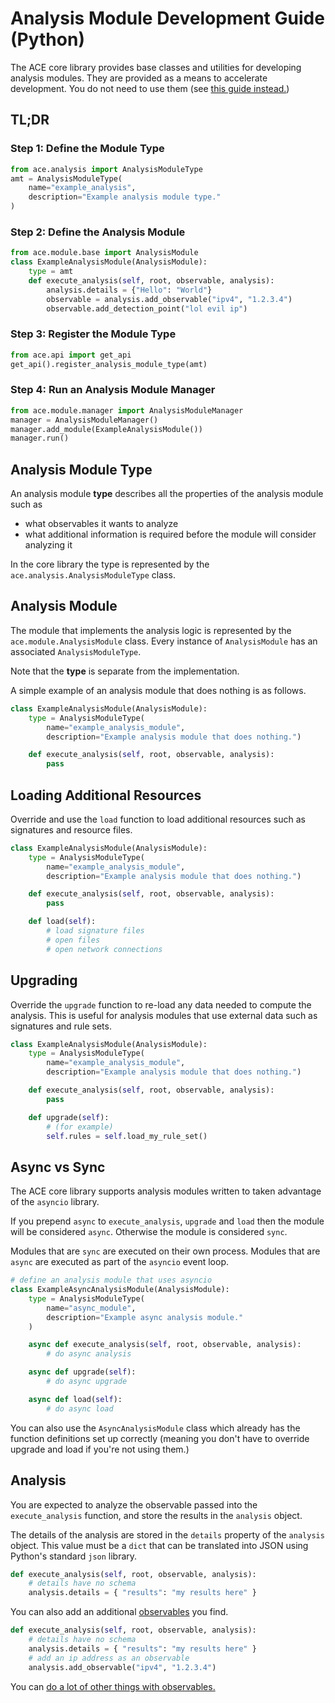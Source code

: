 # Analysis Module Development Guide (Python)

The ACE core library provides base classes and utilities for developing analysis modules. They are provided as a means to accelerate development. You do not need to use them (see [this guide instead.]())

## TL;DR

### Step 1: Define the Module Type

```python
from ace.analysis import AnalysisModuleType
amt = AnalysisModuleType(
    name="example_analysis",
    description="Example analysis module type."
)
```

### Step 2: Define the Analysis Module

```python
from ace.module.base import AnalysisModule
class ExampleAnalysisModule(AnalysisModule):
    type = amt
    def execute_analysis(self, root, observable, analysis):
        analysis.details = {"Hello": "World"}
        observable = analysis.add_observable("ipv4", "1.2.3.4")
        observable.add_detection_point("lol evil ip")
```

### Step 3: Register the Module Type

```python
from ace.api import get_api
get_api().register_analysis_module_type(amt)
```

### Step 4: Run an Analysis Module Manager

```python
from ace.module.manager import AnalysisModuleManager
manager = AnalysisModuleManager()
manager.add_module(ExampleAnalysisModule())
manager.run()
```

## Analysis Module Type

An analysis module **type** describes all the properties of the analysis module such as

- what observables it wants to analyze
- what additional information is required before the module will consider analyzing it

In the core library the type is represented by the `ace.analysis.AnalysisModuleType` class.

## Analysis Module

The module that implements the analysis logic is represented by the `ace.module.AnalysisModule` class. Every instance of `AnalysisModule` has an associated `AnalysisModuleType`.

Note that the **type** is separate from the implementation.

A simple example of an analysis module that does nothing is as follows.

```python
class ExampleAnalysisModule(AnalysisModule):
    type = AnalysisModuleType(
        name="example_analysis_module", 
        description="Example analysis module that does nothing.")

    def execute_analysis(self, root, observable, analysis):
        pass
```

## Loading Additional Resources

Override and use the `load` function to load additional resources such as signatures and resource files.

```python
class ExampleAnalysisModule(AnalysisModule):
    type = AnalysisModuleType(
        name="example_analysis_module", 
        description="Example analysis module that does nothing.")

    def execute_analysis(self, root, observable, analysis):
        pass

    def load(self):
        # load signature files
        # open files
        # open network connections
```

## Upgrading

Override the `upgrade` function to re-load any data needed to compute the analysis. This is useful for analysis modules that use external data such as signatures and rule sets.

```python
class ExampleAnalysisModule(AnalysisModule):
    type = AnalysisModuleType(
        name="example_analysis_module", 
        description="Example analysis module that does nothing.")

    def execute_analysis(self, root, observable, analysis):
        pass

    def upgrade(self):
        # (for example)
        self.rules = self.load_my_rule_set()
```

## Async vs Sync

The ACE core library supports analysis modules written to taken advantage of the `asyncio` library.

If you prepend `async` to `execute_analysis`, `upgrade` and `load` then the module will be considered `async`. Otherwise the module is considered `sync`.

Modules that are `sync` are executed on their own process. Modules that are `async` are executed as part of the `asyncio` event loop.

```python
# define an analysis module that uses asyncio
class ExampleAsyncAnalysisModule(AnalysisModule):
    type = AnalysisModuleType(
        name="async_module", 
        description="Example async analysis module."
    )

    async def execute_analysis(self, root, observable, analysis):
        # do async analysis

    async def upgrade(self):
        # do async upgrade

    async def load(self):
        # do async load

```

You can also use the `AsyncAnalysisModule` class which already has the function definitions set up correctly (meaning you don't have to override upgrade and load if you're not using them.)

## Analysis

You are expected to analyze the observable passed into the `execute_analysis` function, and store the results in the `analysis` object.

The details of the analysis are stored in the `details` property of the `analysis` object. This value must be a `dict` that can be translated into JSON using Python's standard `json` library.

```python
def execute_analysis(self, root, observable, analysis):
    # details have no schema
    analysis.details = { "results": "my results here" }
```

You can also add an additional [observables]() you find.

```python
def execute_analysis(self, root, observable, analysis):
    # details have no schema
    analysis.details = { "results": "my results here" }
    # add an ip address as an observable
    analysis.add_observable("ipv4", "1.2.3.4")
```

You can [do a lot of other things with observables.]()